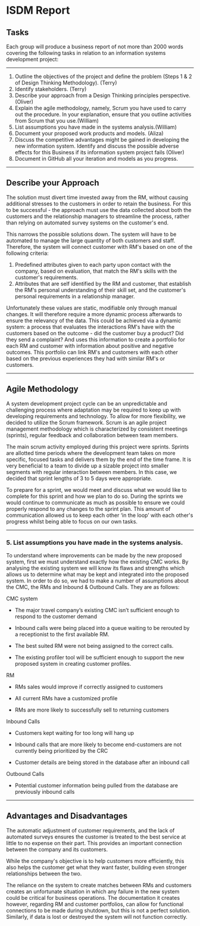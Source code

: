 ﻿# ISDM Report

## Tasks

Each group will produce a business report of not more than 2000 words covering the following tasks in relation to an information systems development project:

---

1. Outline the objectives of the project and define the problem (Steps 1 & 2 of Design Thinking Methodology). (Terry)
2. Identify stakeholders. (Terry)
3. Describe your approach from a Design Thinking principles perspective.(Oliver)
4. Explain the agile methodology, namely, Scrum you have used to carry out the procedure. In your explanation, ensure that you outline activities from Scrum that you use.(William)
5. List assumptions you have made in the systems analysis.(William)
6. Document your proposed work products and models. (Aliza)
7. Discuss the competitive advantages might be gained in developing the new information system. Identify and discuss the possible adverse effects for this Business if its information system project fails (Oliver)
8. Document in GitHub all your iteration and models as you progress.

---

## Describe your Approach

The solution must divert time invested away from the RM, without causing additional stresses to the customers in order to retain the business. For this to be successful - the approach must use the data collected about both the customers and the relationship managers to streamline the process, rather than relying on automated survey systems on the customer's end.

This narrows the possible solutions down. The system will have to be automated to manage the large quantity of both customers and staff. Therefore, the system will connect customer with RM's based on one of the following criteria:

1. Predefined attributes given to each party upon contact with the company, based on evaluation, that match the RM's skills with the customer's requirements.
2. Attributes that are self identified by the RM and customer, that establish the RM's personal understanding of their skill set, and the customer's personal requirements in a relationship manager.

Unfortunately these values are static, modifiable only through manual changes. It will therefore require a more dynamic process afterwards to ensure the relevancy of the data. This could be achieved via a dynamic system: a process that evaluates the interactions RM's have with the customers based on the outcome - did the customer buy a product? Did they send a complaint? And uses this information to create a portfolio for each RM and customer with information about positive and negative outcomes. This portfolio can link RM's and customers with each other based on the previous experiences they had with similar RM's or customers.

---

## Agile Methodology 

A system development project cycle can be an unpredictable and challenging process where adaptation may be required to keep up with developing requirements and technology. To allow for more flexibility, we decided to utilize the Scrum framework. Scrum is an agile project management methodology which is characterized by consistent meetings (sprints), regular feedback and collaboration between team members.

  

The main scrum activity employed during this project were sprints. Sprints are allotted time periods where the development team takes on more specific, focused tasks and delivers them by the end of the time frame. It is very beneficial to a team to divide up a sizable project into smaller segments with regular interaction between members. In this case, we decided that sprint lengths of 3 to 5 days were appropriate.

  

To prepare for a sprint, we would meet and discuss what we would like to complete for this sprint and how we plan to do so. During the sprints we would continue to communicate as much as possible to ensure we could properly respond to any changes to the sprint plan. This amount of communication allowed us to keep each other ‘in the loop’ with each other's progress whilst being able to focus on our own tasks.

---

### 5.  List assumptions you have made in the systems analysis.

To understand where improvements can be made by the new proposed system, first we must understand exactly how the existing CMC works. By analysing the existing system we will know its flaws and strengths which allows us to determine what may be kept and integrated into the proposed system. In order to do so, we had to make a number of assumptions about the CMC, the RMs and Inbound & Outbound Calls. They are as follows:

CMC system
-   The major travel company’s existing CMC isn’t sufficient enough to respond to the customer demand
-   Inbound calls were being placed into a queue waiting to be rerouted by a receptionist to the first available RM.
    
-   The best suited RM were not being assigned to the correct calls.
    
-   The existing profiler tool will be sufficient enough to support the new proposed system in creating customer profiles.
   
RM

-   RMs sales would improve if correctly assigned to customers
    
-   All current RMs have a customized profile
    
-   RMs are more likely to successfully sell to returning customers
    
  Inbound Calls

-   Customers kept waiting for too long will hang up
    
-   Inbound calls that are more likely to become end-customers are not currently being prioritized by the CRC
    
-   Customer details are being stored in the database after an inbound call
  
Outbound Calls

-   Potential customer information being pulled from the database are previously inbound calls

---

## Advantages and Disadvantages

The automatic adjustment of customer requirements, and the lack of automated surveys ensures the customer is treated to the best service at little to no expense on their part. This provides an important connection between the company and its customers.

While the company's objective is to help customers more efficiently, this also helps the customer get what they want faster, building even stronger relationships between the two.

The reliance on the system to create matches between RMs and customers creates an unfortunate situation in which any failure in the new system could be critical for business operations. The documentation it creates however, regarding RM and customer portfolios, can allow for functional connections to be made during shutdown, but this is not a perfect solution. Similarly, if data is lost or destroyed the system will not function correctly.
